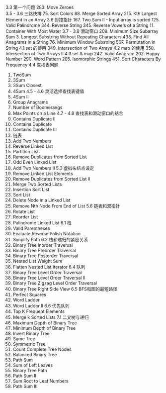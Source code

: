 3.3 第一个问题
283. Move Zeroes  
3.5 - 3.6 三路快排
75. Sort Colors
88. Merge Sorted Array
215. Kth Largest Element in an Array
3.6 对撞指针
167. Two Sum II - Input array is sorted
125. Valid Palindrome
344. Reverse String
345. Reverse Vowels of a String
11. Container With Most Water
3.7 - 3.8 滑动窗口
209. Minimum Size Subarray Sum
3. Longest Substring Without Repeating Characters
438. Find All Anagrams in a String
76. Minimum Window Substring
567. Permutation in String
4.1 set 的使用
349. Intersection of Two Arrays
4.2 map 的使用
350. Intersection of Two Arrays II
4.3 set & map
242. Valid Anagram
202. Happy Number
290. Word Pattern
205. Isomorphic Strings
451. Sort Characters By Frequency
4.4 查找表问题
1. TwoSum
15. 3Sum
16. 3Sum Closest
18. 4Sum
4.5 - 4.6 灵活选择查找表键值
454. 4Sum II
49. Group Anagrams
447. Number of Boomerangs
149. Max Points on a Line
4.7 - 4.8 查找表和滑动窗口的结合 
219. Contains Duplicate II
217. Contains Duplicate
220. Contains Duplicate III
5. 链表
2. Add Two Numbers
206. Reverse Linked List
86. Partition List
83. Remove Duplicates from Sorted List
328. Odd Even Linked List
445. Add Two Numbers II
5.3 虚拟头结点设定
203. Remove Linked List Elements
82. Remove Duplicates from Sorted List II
21. Merge Two Sorted Lists
147. Insertion Sort List
148. Sort List
237. Delete Node in a Linked List
19. Remove Nth Node From End of List
5.6 链表和双指针
61. Rotate List
143. Reorder List
234. Palindrome Linked List
6.1 栈
20. Valid Parentheses
150. Evaluate Reverse Polish Notation
71. Simplify Path
6.2 栈和递归的紧密关系
94. Binary Tree Inorder Traversal
144. Binary Tree Preorder Traversal
145. Binary Tree Postorder Traversal
339. Nested List Weight Sum
341. Flatten Nested List Iterator
6.4 队列
102. Binary Tree Level Order Traversal
107. Binary Tree Level Order Traversal II
103. Binary Tree Zigzag Level Order Traversal
199. Binary Tree Right Side View
6.5 BFS和图的最短路径
279. Perfect Squares
127. Word Ladder
126. Word Ladder II
6.6 优先队列
347. Top K Frequent Elements
23. Merge k Sorted Lists
7.1 二叉树与递归
104. Maximum Depth of Binary Tree
111. Minimum Depth of Binary Tree
226. Invert Binary Tree
100. Same Tree
101. Symmetric Tree
222. Count Complete Tree Nodes
110. Balanced Binary Tree
112. Path Sum
404. Sum of Left Leaves
257. Binary Tree Path
113. Path Sum II
129. Sum Root to Leaf Numbers
437. Path Sum III
